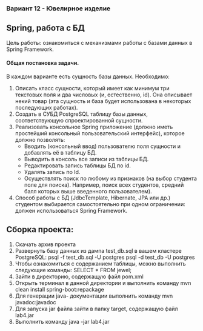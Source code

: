 <h3>Вариант 12 - Ювелирное изделие</h3>
 
<h2>Spring, работа с БД </h2>
 
  <p>Цель работы: ознакомиться с механизмами работы с базами данных в Spring Framework.</p>

  <h4>Общая постановка задачи. </h4>
 
 <p> В каждом варианте есть сущность базы данных. Необходимо: </p>
 	<ol>
  <li>  Описать класс сущности, который имеет как минимум три текстовых поля и два числовых (и, естественно, id). Она описывает некий товар (эта сущность и база будет использована в некоторых последующих работах).</li>
  <li>  Создать в СУБД PostgreSQL таблицу базы данных, соответствующую спроектированной сущности.
  <li>  Реализовать консольное Spring приложение (должно иметь простейший консольный пользовательский интерфейс), которое должно позволять:
    <ul>
       <li>  Вводить (консольный ввод) пользователю поля сущности и добавлять её в таблицу БД.</li>
       <li>  Выводить в консоль все записи из таблицы БД.</li>
      <li>  Редактировать запись таблицы БД по id.</li>
       <li>  Удалять запись по Id.</li>
       <li>  Осуществлять поиск по любому из признаков (на выбор студента поле для поиска). Например, поиск всех студентов, средний балл которых выше введенного пользователем).</li>
  	</ul></li>
  <li>   Способ работы с БД (JdbcTemplate, Hibernate, JPA или др.) студентом выбирается самостоятельно при одном ограничении: должен использоваться Spring Framework.</li>
 </ol>

 <h2>Сборка проекта:</h2>
 
 1. Скачать архив проекта
 2. Развернуть базу данных из дампа test_db.sql в вашем кластере PostgreSQL:
  psql -f test_db.sql -U postgres
  psql -d test_db -U postgres
 3. Чтобы ознакомиться с содержанием таблицы, можно выполнить следующие команды:  SELECT * FROM jewel;
 4. Зайти в директорию, содержащую файл pom.xml
 5. Открыть терминал в данной директории и выполнить команду mvn clean install spring-boot:repackage
 6. Для генерации java- документации выполнить команду mvn javadoc:javadoc
 7. Для запуска jar файла зайти в папку target, содержащую файл lab4.jar
 8. Выполнить команду java -jar lab4.jar


      
